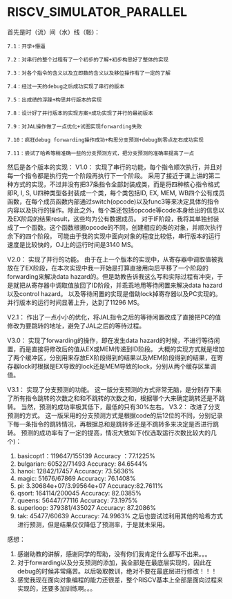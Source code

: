 # RISCV_SIMULATOR_PARALLEL
首先是时（流）间（水）线（帐)：

	7.1：开学+懵逼
	
	7.2：对串行的整个过程有了一个初步的了解+初步构思好了整体的实现
	
	7.3：对各个指令的含义以及立即数的含义以及移位操作有了一定的了解
	
	7.4：经过一天的debug之后成功实现了串行的版本
	
	7.5：出成绩的浮躁+构思并行版本的实现
	
	7.8：设计好了并行版本的实现方案+成功实现了并行的最初版本
	
	7.9：对JAL操作做了一点优化+试图实现forwarding失败
	
	7.10：疯狂debug forwarding操作成功+构思分支预测+debug到零点左右成功实现
	
	7.11：尝试了哈希等稍准确一些的分支预测方式，把分支预测的准确率提高了一点
	

然后是各个版本的实现：
V1.0：
	实现了串行的功能，每个指令顺次执行，并且对每一个指令都是执行完一个阶段再执行下一个阶段。
	采用了接近于课上讲的第二种方式的实现，不过并没有把37条指令全部封装成类，而是将四种核心指令格式即R, I, S, U四种类型各封装成一个类，每个类包括ID, EX, MEM, WB四个公有成员函数，在每个成员函数内部通过switch(opcode)以及func3等来决定具体的指令内容以及执行的操作。除此之外，每个类还包括opcode等code本身给出的信息以及EX阶段的结果result，这些均为公有数据成员。
	对于IF阶段，我将其单独封装成了一个函数。这个函数根据opcode的不同，创建相应的类的对象，并顺次执行余下的四个阶段。
	可能由于我的实现中面向对象的程度比较低，串行版本的运行速度是比较快的，OJ上的运行时间是3140 MS。

V2.0：
	实现了并行的功能。
	由于在上一个版本的实现中，从寄存器中调取值被我放在了EX阶段，在本次实现中我一开始是打算直接用向后平移了一个阶段的forwarding来解决data hazard的。但是助教告诉我这么写和实际过程有冲突，于是就把从寄存器中调取值放回了ID阶段，并乖乖地用等待闲置来解决data hazard以及control hazard。
	以及等待闲置的实现是借助lock掉寄存器以及PC实现的。
	并行版本的运行时间显著上升，达到了11296 MS。

V2.1：
	作出了一点小小的优化，将JAL指令之后的等待闲置改成了直接把PC的值修改为要跳转的地址，避免了JAL之后的等待过程。

V3.0：
	实现了forwarding的操作，即在发生data hazard的时候，不进行等待闲置，而是直接将修改后的值从EX或MEM传递到ID阶段。
	大概的实现方式就是增加了两个缓冲区，分别用来存放EX阶段得到的结果以及MEM阶段得到的结果，在寄存器lock时根据是EX导致的lock还是MEM导致的lock，分别从两个缓存区里调值。

V3.1：
	实现了分支预测的功能。
这一版分支预测的方式非常无脑，是分别存下来了所有指令跳转的次数之和和不跳转的次数之和，根据哪个大来确定跳转还是不跳转。
	当然，预测的成功率极其低下，最低的只有30%左右。
V3.2：
	改进了分支预测的方式。
	这一版采用的分支预测方式是根据code的后12位的不同，分别记录下每一条指令的跳转情况，再根据总和是跳转多还是不跳转多来决定是否进行跳转。
	预测的成功率有了一定的提高，情况大致如下(仅选取运行次数比较大的几个)：
1.	basicopt1：119647/155139  Accuracy ：77.1225%
2.	bulgarian: 60522/71493 Accuracy: 84.6544%
3.	hanoi: 12842/17457  Accuracy: 73.5636%
4.	magic: 51676/67869 Accuracy: 76.1408% 
5.	pi: 3.30684e+07/3.99564e+07 Accuracy:82.7611%
6.	qsort: 164114/200045 Accuracy: 82.0385% 
7.	queens: 56447/77116 Accuracy: 73.1975% 
8.	superloop: 379381/435027 Accuracy: 87.2086%
9.	tak: 45477/60639 Accuracy: 74.9963%
之后也尝试过利用其他的哈希方式进行预测，但是结果仅仅降低了预测率，于是就未采用。

感想：
1.	感谢助教的讲解，感谢同学的帮助，没有你们我肯定什么都写不出来。。。
2.	对于forwarding以及分支预测的添加，我全部是在最底层实现的，因此在debug的时候非常痛苦。以后吸取教训，绝对不要在最底层进行修改！！！
3.	感觉我现在面向对象编程的能力还很差，整个RISCV基本上全部是面向过程来实现的，还要多加训练啊。。。

